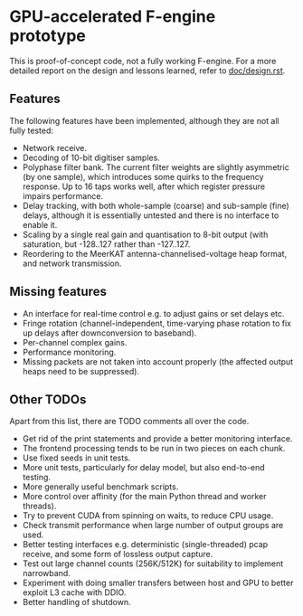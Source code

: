 # GPU-accelerated F-engine prototype

This is proof-of-concept code, not a fully working F-engine. For a more
detailed report on the design and lessons learned, refer to
[doc/design.rst](doc/design.rst).

## Features

The following features have been implemented, although they are not all fully tested:

- Network receive.
- Decoding of 10-bit digitiser samples.
- Polyphase filter bank. The current filter weights are slightly asymmetric (by
  one sample), which introduces some quirks to the frequency response. Up to 16
  taps works well, after which register pressure impairs performance.
- Delay tracking, with both whole-sample (coarse) and sub-sample (fine) delays,
  although it is essentially untested and there is no interface to enable it.
- Scaling by a single real gain and quantisation to 8-bit output (with
  saturation, but -128..127 rather than -127..127.
- Reordering to the MeerKAT antenna-channelised-voltage heap format, and network
  transmission.

## Missing features

- An interface for real-time control e.g. to adjust gains or set delays etc.
- Fringe rotation (channel-independent, time-varying phase rotation to
  fix up delays after downconversion to baseband).
- Per-channel complex gains.
- Performance monitoring.
- Missing packets are not taken into account properly (the affected output
  heaps need to be suppressed).

## Other TODOs

Apart from this list, there are TODO comments all over the code.

- Get rid of the print statements and provide a better monitoring interface.
- The frontend processing tends to be run in two pieces on each chunk.
- Use fixed seeds in unit tests.
- More unit tests, particularly for delay model, but also end-to-end testing.
- More generally useful benchmark scripts.
- More control over affinity (for the main Python thread and worker threads).
- Try to prevent CUDA from spinning on waits, to reduce CPU usage.
- Check transmit performance when large number of output groups are used.
- Better testing interfaces e.g. deterministic (single-threaded) pcap
  receive, and some form of lossless output capture.
- Test out large channel counts (256K/512K) for suitability to implement
  narrowband.
- Experiment with doing smaller transfers between host and GPU to better
  exploit L3 cache with DDIO.
- Better handling of shutdown.
